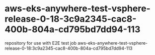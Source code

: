 # aws-eks-anywhere-test-vsphere-release-0-18-3c9a2345-cac8-400b-804a-cd795bd7dd94-113
repository for use with E2E test job aws-eks-anywhere-test-vsphere-release-0-18:3c9a2345-cac8-400b-804a-cd795bd7dd94-113

